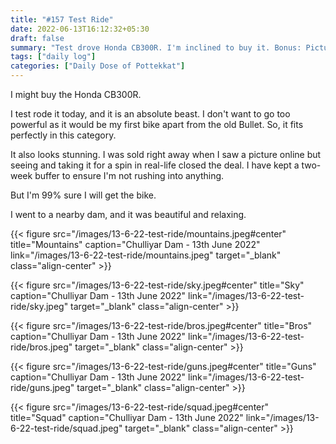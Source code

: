 ```yaml
---
title: "#157 Test Ride"
date: 2022-06-13T16:12:32+05:30
draft: false
summary: "Test drove Honda CB300R. I'm inclined to buy it. Bonus: Pictures from Chulliyar Dam."
tags: ["daily log"]
categories: ["Daily Dose of Pottekkat"]
---
```


I might buy the Honda CB300R.

I test rode it today, and it is an absolute beast. I don't want to go too powerful as it would be my first bike apart from the old Bullet. So, it fits perfectly in this category.

It also looks stunning. I was sold right away when I saw a picture online but seeing and taking it for a spin in real-life closed the deal. I have kept a two-week buffer to ensure I'm not rushing into anything.

But I'm 99% sure I will get the bike.

I went to a nearby dam, and it was beautiful and relaxing.

{{< figure src="/images/13-6-22-test-ride/mountains.jpeg#center" title="Mountains" caption="Chulliyar Dam - 13th June 2022" link="/images/13-6-22-test-ride/mountains.jpeg" target="_blank" class="align-center" >}}

{{< figure src="/images/13-6-22-test-ride/sky.jpeg#center" title="Sky" caption="Chulliyar Dam - 13th June 2022" link="/images/13-6-22-test-ride/sky.jpeg" target="_blank" class="align-center" >}}

{{< figure src="/images/13-6-22-test-ride/bros.jpeg#center" title="Bros" caption="Chulliyar Dam - 13th June 2022" link="/images/13-6-22-test-ride/bros.jpeg" target="_blank" class="align-center" >}}

{{< figure src="/images/13-6-22-test-ride/guns.jpeg#center" title="Guns" caption="Chulliyar Dam - 13th June 2022" link="/images/13-6-22-test-ride/guns.jpeg" target="_blank" class="align-center" >}}

{{< figure src="/images/13-6-22-test-ride/squad.jpeg#center" title="Squad" caption="Chulliyar Dam - 13th June 2022" link="/images/13-6-22-test-ride/squad.jpeg" target="_blank" class="align-center" >}}

